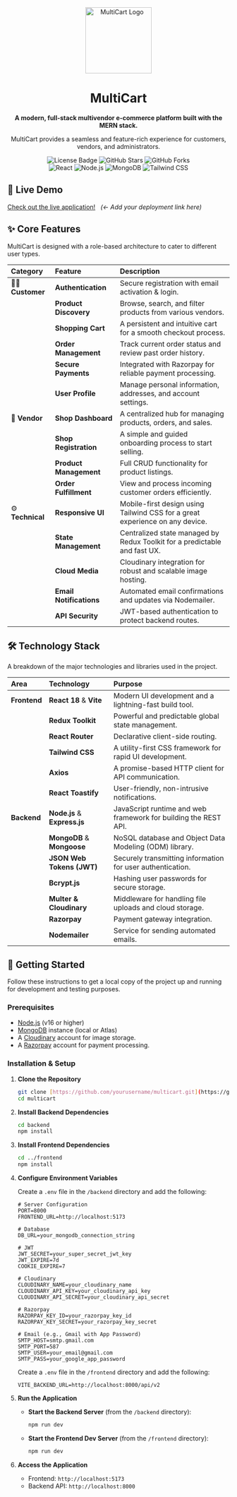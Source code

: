 <div align="center">
  <img src="https://multicart-frontend.onrender.com/MultiCart-logo.png" alt="MultiCart Logo" width="150"/>
  <h1>MultiCart</h1>
  <p><b>A modern, full-stack multivendor e-commerce platform built with the MERN stack.</b></p>
  <p>MultiCart provides a seamless and feature-rich experience for customers, vendors, and administrators.</p>

  <p>
    <img src="https://img.shields.io/badge/license-ISC-blue.svg" alt="License Badge">
    <img src="https://img.shields.io/github/stars/yourusername/multicart?style=social" alt="GitHub Stars">
    <img src="https://img.shields.io/github/forks/yourusername/multicart?style=social" alt="GitHub Forks">
    <br />
    <img src="https://img.shields.io/badge/React-61DAFB?logo=react&logoColor=black" alt="React">
    <img src="https://img.shields.io/badge/Node.js-339933?logo=nodedotjs&logoColor=white" alt="Node.js">
    <img src="https://img.shields.io/badge/MongoDB-47A248?logo=mongodb&logoColor=white" alt="MongoDB">
    <img src="https://img.shields.io/badge/Tailwind_CSS-06B6D4?logo=tailwindcss&logoColor=white" alt="Tailwind CSS">
  </p>
</div>

## 🚀 Live Demo

[Check out the live application!](https://multicart-frontend.onrender.com/) &nbsp;&nbsp;*(<- Add your deployment link here)*

## ✨ Core Features

MultiCart is designed with a role-based architecture to cater to different user types.

| Category | Feature | Description |
| :--- | :--- | :--- |
| 🧑‍💻 **Customer** | **Authentication** | Secure registration with email activation & login. |
| | **Product Discovery** | Browse, search, and filter products from various vendors. |
| | **Shopping Cart** | A persistent and intuitive cart for a smooth checkout process. |
| | **Order Management** | Track current order status and review past order history. |
| | **Secure Payments** | Integrated with Razorpay for reliable payment processing. |
| | **User Profile** | Manage personal information, addresses, and account settings. |
| 🏪 **Vendor** | **Shop Dashboard** | A centralized hub for managing products, orders, and sales. |
| | **Shop Registration** | A simple and guided onboarding process to start selling. |
| | **Product Management** | Full CRUD functionality for product listings. |
| | **Order Fulfillment** | View and process incoming customer orders efficiently. |
| ⚙️ **Technical** | **Responsive UI** | Mobile-first design using Tailwind CSS for a great experience on any device. |
| | **State Management** | Centralized state managed by Redux Toolkit for a predictable and fast UX. |
| | **Cloud Media** | Cloudinary integration for robust and scalable image hosting. |
| | **Email Notifications** | Automated email confirmations and updates via Nodemailer. |
| | **API Security** | JWT-based authentication to protect backend routes. |

## 🛠️ Technology Stack

A breakdown of the major technologies and libraries used in the project.

| Area | Technology | Purpose |
| :--- | :--- | :--- |
| **Frontend** | **React 18** & **Vite** | Modern UI development and a lightning-fast build tool. |
| | **Redux Toolkit** | Powerful and predictable global state management. |
| | **React Router** | Declarative client-side routing. |
| | **Tailwind CSS** | A utility-first CSS framework for rapid UI development. |
| | **Axios** | A promise-based HTTP client for API communication. |
| | **React Toastify** | User-friendly, non-intrusive notifications. |
| **Backend** | **Node.js** & **Express.js** | JavaScript runtime and web framework for building the REST API. |
| | **MongoDB** & **Mongoose** | NoSQL database and Object Data Modeling (ODM) library. |
| | **JSON Web Tokens (JWT)** | Securely transmitting information for user authentication. |
| | **Bcrypt.js** | Hashing user passwords for secure storage. |
| | **Multer & Cloudinary** | Middleware for handling file uploads and cloud storage. |
| | **Razorpay** | Payment gateway integration. |
| | **Nodemailer** | Service for sending automated emails. |

## 🚀 Getting Started

Follow these instructions to get a local copy of the project up and running for development and testing purposes.

### Prerequisites

-   [Node.js](https://nodejs.org/) (v16 or higher)
-   [MongoDB](https://www.mongodb.com/try/download/community) instance (local or Atlas)
-   A [Cloudinary](https://cloudinary.com/) account for image storage.
-   A [Razorpay](https://razorpay.com/) account for payment processing.

### Installation & Setup

1.  **Clone the Repository**
    ```bash
    git clone [https://github.com/yourusername/multicart.git](https://github.com/yourusername/multicart.git)
    cd multicart
    ```

2.  **Install Backend Dependencies**
    ```bash
    cd backend
    npm install
    ```

3.  **Install Frontend Dependencies**
    ```bash
    cd ../frontend
    npm install
    ```

4.  **Configure Environment Variables**

    Create a `.env` file in the `/backend` directory and add the following:
    ```env
    # Server Configuration
    PORT=8000
    FRONTEND_URL=http://localhost:5173

    # Database
    DB_URL=your_mongodb_connection_string

    # JWT
    JWT_SECRET=your_super_secret_jwt_key
    JWT_EXPIRE=7d
    COOKIE_EXPIRE=7

    # Cloudinary
    CLOUDINARY_NAME=your_cloudinary_name
    CLOUDINARY_API_KEY=your_cloudinary_api_key
    CLOUDINARY_API_SECRET=your_cloudinary_api_secret

    # Razorpay
    RAZORPAY_KEY_ID=your_razorpay_key_id
    RAZORPAY_KEY_SECRET=your_razorpay_key_secret

    # Email (e.g., Gmail with App Password)
    SMTP_HOST=smtp.gmail.com
    SMTP_PORT=587
    SMTP_USER=your_email@gmail.com
    SMTP_PASS=your_google_app_password
    ```

    Create a `.env` file in the `/frontend` directory and add the following:
    ```env
    VITE_BACKEND_URL=http://localhost:8000/api/v2
    ```

5.  **Run the Application**

    -   **Start the Backend Server** (from the `/backend` directory):
        ```bash
        npm run dev
        ```
    -   **Start the Frontend Dev Server** (from the `/frontend` directory):
        ```bash
        npm run dev
        ```

6.  **Access the Application**
    -   Frontend: `http://localhost:5173`
    -   Backend API: `http://localhost:8000`


